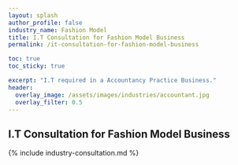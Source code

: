 ```yaml
---
layout: splash 
author_profile: false 
industry_name: Fashion Model
title: I.T Consultation for Fashion Model Business
permalink: /it-consultation-for-fashion-model-business

toc: true
toc_sticky: true

excerpt: "I.T required in a Accountancy Practice Business."
header:
  overlay_image: /assets/images/industries/accountant.jpg
  overlay_filter: 0.5 
---
```


## I.T Consultation for Fashion Model Business

{% include industry-consultation.md %}

